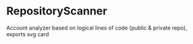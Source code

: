 # RepositoryScanner
Account analyzer based on logical lines of code (public &amp; private repo), exports svg card
